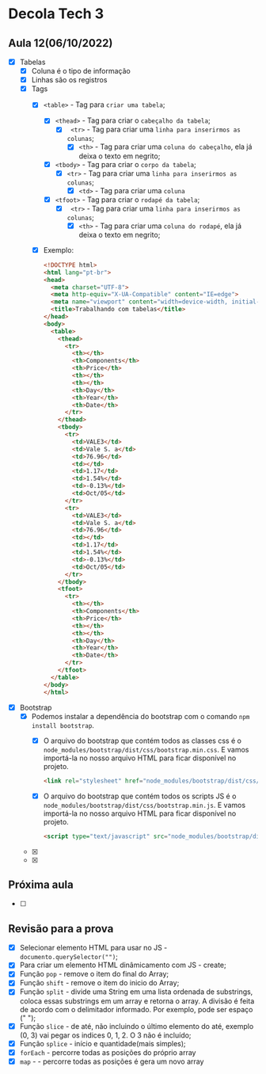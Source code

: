 # Decola Tech 3

## Aula 12(06/10/2022)

- [x] Tabelas
  - [x] Coluna é o tipo de informação
  - [x] Linhas são os registros
  - [x] Tags
    - [x] `<table>` - Tag para `criar uma tabela`;
      - [x] `<thead>` - Tag para criar o `cabeçalho da tabela`;
        - [x] ` <tr>` - Tag para criar uma `linha para inserirmos as colunas`;
          - [x] `<th>` - Tag para criar uma `coluna do cabeçalho`, ela já deixa o texto em negrito;
      - [x] `<tbody>` - Tag para criar o `corpo da tabela`;
        - [x] `<tr>` - Tag para criar uma `linha para inserirmos as colunas`;
          - [x] `<td>` - Tag para criar uma `coluna`
      - [x] `<tfoot>` - Tag para criar o `rodapé da tabela`;
        - [x] ` <tr>` - Tag para criar uma `linha para inserirmos as colunas`;
          - [x] `<th>` - Tag para criar uma `coluna do rodapé`, ela já deixa o texto em negrito;

    - [x] Exemplo:

      ``` HTML
      <!DOCTYPE html>
      <html lang="pt-br">
      <head>
        <meta charset="UTF-8">
        <meta http-equiv="X-UA-Compatible" content="IE=edge">
        <meta name="viewport" content="width=device-width, initial-scale=1.0">
        <title>Trabalhando com tabelas</title>
      </head>
      <body>
        <table>
          <thead>
            <tr>
              <th></th>
              <th>Components</th>
              <th>Price</th>
              <th></th>
              <th></th>
              <th>Day</th>
              <th>Year</th>
              <th>Date</th>
            </tr>
          </thead>
          <tbody>
            <tr>
              <td>VALE3</td>
              <td>Vale S. a</td>
              <td>76.96</td>
              <td></td>
              <td>1.17</td>
              <td>1.54%</td>
              <td>-0.13%</td>
              <td>Oct/05</td>
            </tr>
            <tr>
              <td>VALE3</td>
              <td>Vale S. a</td>
              <td>76.96</td>
              <td></td>
              <td>1.17</td>
              <td>1.54%</td>
              <td>-0.13%</td>
              <td>Oct/05</td>
            </tr>
          </tbody>
          <tfoot>
            <tr>
              <th></th>
              <th>Components</th>
              <th>Price</th>
              <th></th>
              <th></th>
              <th>Day</th>
              <th>Year</th>
              <th>Date</th>
            </tr>
          </tfoot>
        </table>
      </body>
      </html>
      ```

- [x] Bootstrap
  - [x] Podemos instalar a dependência do bootstrap com o comando `npm install bootstrap`.
    - [x] O arquivo do bootstrap que contém todos as classes css é o `node_modules/bootstrap/dist/css/bootstrap.min.css`. E vamos importá-la no nosso arquivo HTML para ficar disponível no projeto.

      ``` HTML
      <link rel="stylesheet" href="node_modules/bootstrap/dist/css/bootstrap.min.css">
      ```

    - [x] O arquivo do bootstrap que contém todos os scripts JS é o `node_modules/bootstrap/dist/css/bootstrap.min.js`. E vamos importá-la no nosso arquivo HTML para ficar disponível no projeto.

      ``` HTML
      <script type="text/javascript" src="node_modules/bootstrap/dist/js/bootstrap.min.js"></script>
      ```

  - [x]
  - [x]



## Próxima aula

- [ ]

## Revisão para a prova

- [x] Selecionar elemento HTML para usar no JS - `documento.querySelector("")`;
- [x] Para criar um elemento HTML dinâmicamento com JS - create;
- [x] Função `pop` - remove o item do final do Array;
- [x] Função `shift` - remove o item do inicio do Array;
- [x] Função `split` - divide uma String em uma lista ordenada de substrings, coloca essas substrings em um array e retorna o array. A divisão é feita de acordo com o delimitador informado. Por exemplo, pode ser espaço (" ");
- [x] Função `slice` - de até, não incluindo o último elemento do até, exemplo (0, 3) vai pegar os indices 0, 1, 2. O 3 não é incluído;
- [x] Função `splice` - início e quantidade(mais simples);
- [x] `forEach` - percorre todas as posições do próprio array
- [x] `map` - - percorre todas as posições é gera um novo array
